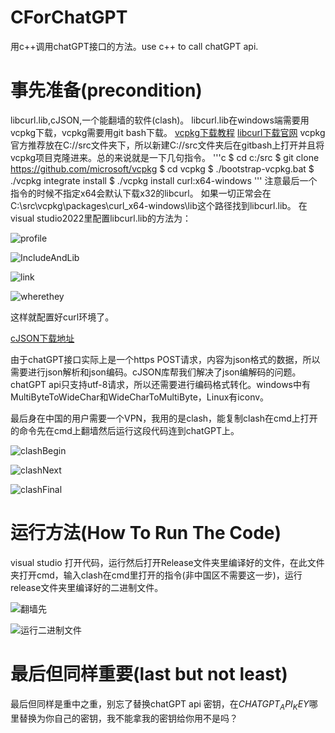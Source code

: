 # CForChatGPT
用c++调用chatGPT接口的方法。use c++ to call chatGPT api.

# 事先准备(precondition)
libcurl.lib,cJSON,一个能翻墙的软件(clash)。
libcurl.lib在windows端需要用vcpkg下载，vcpkg需要用git bash下载。
[vcpkg下载教程](https://www.cnblogs.com/linuxAndMcu/p/14696542.html)
[libcurl下载官网](https://curl.se/download.html)
vcpkg官方推荐放在C://src文件夹下，所以新建C://src文件夹后在gitbash上打开并且将vcpkg项目克隆进来。总的来说就是一下几句指令。
'''c
$ cd c:/src
$ git clone https://github.com/microsoft/vcpkg
$ cd vcpkg
$ ./bootstrap-vcpkg.bat
$ ./vcpkg integrate install
$ ./vcpkg install curl:x64-windows
'''
注意最后一个指令的时候不指定x64会默认下载x32的libcurl。
如果一切正常会在C:\src\vcpkg\packages\curl_x64-windows\lib这个路径找到libcurl.lib。
在visual studio2022里配置libcurl.lib的方法为：

![profile](https://github.com/wisefoolish/CForChatGPT/assets/89657017/637ba4cb-0806-447f-9f80-4c6e0a54be73)

![IncludeAndLib](https://github.com/wisefoolish/CForChatGPT/assets/89657017/8c50c8b0-45ea-4f73-b83b-f9d6a894dfb4)

![link](https://github.com/wisefoolish/CForChatGPT/assets/89657017/e8a4b00b-6ecf-4a2c-9f87-991f2179ecfb)

![wherethey](https://github.com/wisefoolish/CForChatGPT/assets/89657017/fac5c17e-34ab-4997-9f88-ffb96fa45baf)

这样就配置好curl环境了。

[cJSON下载地址](https://sourceforge.net/projects/cjson/)

由于chatGPT接口实际上是一个https POST请求，内容为json格式的数据，所以需要进行json解析和json编码。cJSON库帮我们解决了json编解码的问题。
chatGPT api只支持utf-8请求，所以还需要进行编码格式转化。windows中有MultiByteToWideChar和WideCharToMultiByte，Linux有iconv。

最后身在中国的用户需要一个VPN，我用的是clash，能复制clash在cmd上打开的命令先在cmd上翻墙然后运行这段代码连到chatGPT上。

![clashBegin](https://github.com/wisefoolish/CForChatGPT/assets/89657017/d11f2b1b-5418-4e9a-84fa-acd34a308b7a)

![clashNext](https://github.com/wisefoolish/CForChatGPT/assets/89657017/0683b418-1260-4596-a1af-fa08b9bc8125)

![clashFinal](https://github.com/wisefoolish/CForChatGPT/assets/89657017/9e4d41bd-47c3-4c3d-ab10-8c9bf1e8edd1)

# 运行方法(How To Run The Code)
visual studio 打开代码，运行然后打开Release文件夹里编译好的文件，在此文件夹打开cmd，输入clash在cmd里打开的指令(非中国区不需要这一步)，运行release文件夹里编译好的二进制文件。

![翻墙先](https://github.com/wisefoolish/CForChatGPT/assets/89657017/6f307f49-8292-435e-85e0-6f5fe91de58d)

![运行二进制文件](https://github.com/wisefoolish/CForChatGPT/assets/89657017/c55e56fa-c520-4cfd-bffd-1c9a86006258)

# 最后但同样重要(last but not least)
最后但同样是重中之重，别忘了替换chatGPT api 密钥，在$CHATGPT_API_KEY$哪里替换为你自己的密钥，我不能拿我的密钥给你用不是吗？
